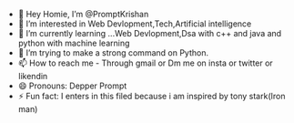 - 👋 Hey Homie, I’m @PromptKrishan
- 👀 I’m interested in Web Devlopment,Tech,Artificial intelligence
- 🌱 I’m currently learning ...Web Devlopment,Dsa with c++ and java and python with machine learning
- 💞️ I’m trying to make a strong command on Python.
- 📫 How to reach me - Through gmail or Dm me on insta or twitter or likendin
- 😄 Pronouns: Depper Prompt
- ⚡ Fun fact: I enters in this filed because i am inspired by tony stark(Iron man)

<!---
PromptKrishan/PromptKrishan is a ✨ special ✨ repository because its `README.md` (this file) appears on your GitHub profile.
You can click the Preview link to take a look at your changes.
--->
